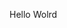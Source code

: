 Hello Wolrd


































































































































































































































































































































































































































































































































































































































































































































































































































































































































































































































































































































































































































































































































































































































































































































































































































































































































































































































































































































































































































































































































































































































































































































































































































































































































































































































































































































































































































































































































































































































































































































































































































































































































































































































































































































































































































































































































































































































































































































































































































































































































































































































































































































































































































































































































































